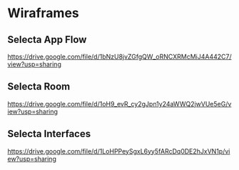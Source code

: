 # Wiraframes

## Selecta App Flow

https://drive.google.com/file/d/1bNzU8jvZGfgQW_oRNCXRMcMiJ4A442C7/view?usp=sharing

## Selecta Room

https://drive.google.com/file/d/1oH9_evR_cy2gJpn1y24aWWQ2jwVUe5eG/view?usp=sharing 

## Selecta Interfaces

https://drive.google.com/file/d/1LoHPPeySgxL6yy5fARcDq0DE2hJxVN1p/view?usp=sharing
